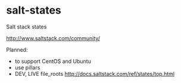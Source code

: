 salt-states
===========

Salt stack states

http://www.saltstack.com/community/

Planned:
- to support CentOS and Ubuntu
- use pillars
- DEV, LIVE file_roots http://docs.saltstack.com/ref/states/top.html

